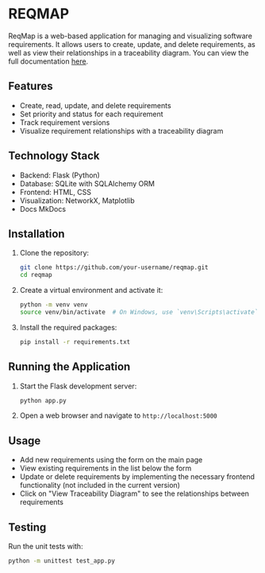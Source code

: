 # REQMAP

ReqMap is a web-based application for managing and visualizing software requirements. It allows users to create, update, and delete requirements, as well as view their relationships in a traceability diagram. You can view the full documentation [here](https://jerameee.github.io/reqmap-docs/).

## Features

- Create, read, update, and delete requirements
- Set priority and status for each requirement
- Track requirement versions
- Visualize requirement relationships with a traceability diagram

## Technology Stack

- Backend: Flask (Python)
- Database: SQLite with SQLAlchemy ORM
- Frontend: HTML, CSS
- Visualization: NetworkX, Matplotlib
- Docs MkDocs

## Installation

1. Clone the repository:

   ``` bash
   git clone https://github.com/your-username/reqmap.git
   cd reqmap
   ```

2. Create a virtual environment and activate it:

   ``` bash
   python -m venv venv
   source venv/bin/activate  # On Windows, use `venv\Scripts\activate`
   ```

3. Install the required packages:

   ``` bash
   pip install -r requirements.txt
   ```

## Running the Application

1. Start the Flask development server:

   ``` bash
   python app.py
   ```

2. Open a web browser and navigate to `http://localhost:5000`

## Usage

- Add new requirements using the form on the main page
- View existing requirements in the list below the form
- Update or delete requirements by implementing the necessary frontend functionality (not included in the current version)
- Click on "View Traceability Diagram" to see the relationships between requirements

## Testing

Run the unit tests with:

``` bash
python -m unittest test_app.py
```
